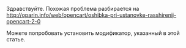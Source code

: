 Здравствуйте. Похожая проблема разбирается на http://oparin.info/web/opencart/oshibka-pri-ustanovke-rasshirenij-opencart-2-0

Можете попробовать установить модификатор, указанный в этой статье.